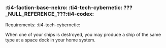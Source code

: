 ### :ti4-faction-base-nekro: :ti4-tech-cybernetic: **???\_NULL\_REFERENCE\_???**:ti4-codex:

Requirements: :ti4-tech-cybernetic:

When one of your ships is destroyed, you may produce a ship of the same type at a space dock in your home system.
